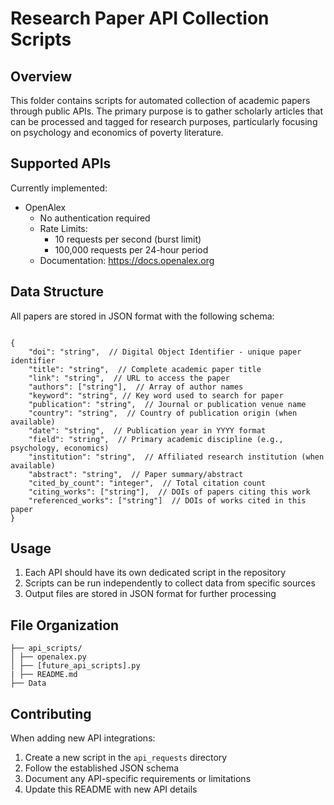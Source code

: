 # Research Paper API Collection Scripts

## Overview
This folder contains scripts for automated collection of academic papers through public APIs. The primary purpose is to gather scholarly articles that can be processed and tagged for research purposes, particularly focusing on psychology and economics of poverty literature.

## Supported APIs
Currently implemented:
- OpenAlex
  - No authentication required
  - Rate Limits:
    - 10 requests per second (burst limit)
    - 100,000 requests per 24-hour period
  - Documentation: https://docs.openalex.org


## Data Structure
All papers are stored in JSON format with the following schema:

```

{
    "doi": "string",  // Digital Object Identifier - unique paper identifier
    "title": "string",  // Complete academic paper title
    "link": "string",  // URL to access the paper
    "authors": ["string"],  // Array of author names
    "keyword": "string", // Key word used to search for paper
    "publication": "string",  // Journal or publication venue name
    "country": "string",  // Country of publication origin (when available)
    "date": "string",  // Publication year in YYYY format
    "field": "string",  // Primary academic discipline (e.g., psychology, economics)
    "institution": "string",  // Affiliated research institution (when available)
    "abstract": "string",  // Paper summary/abstract
    "cited_by_count": "integer",  // Total citation count
    "citing_works": ["string"],  // DOIs of papers citing this work
    "referenced_works": ["string"]  // DOIs of works cited in this paper
}

```

## Usage
1. Each API should have its own dedicated script in the repository
2. Scripts can be run independently to collect data from specific sources
3. Output files are stored in JSON format for further processing

## File Organization

```
├── api_scripts/
│ ├── openalex.py
│ ├── [future_api_scripts].py
| ├── README.md
├── Data
```

## Contributing
When adding new API integrations:
1. Create a new script in the `api_requests` directory
2. Follow the established JSON schema
3. Document any API-specific requirements or limitations
4. Update this README with new API details

